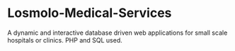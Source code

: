 # Losmolo-Medical-Services
A dynamic and interactive database driven web applications for small scale hospitals or clinics. PHP and SQL used.
